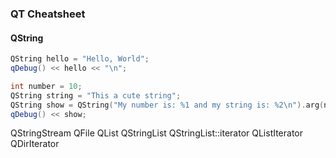 ### QT Cheatsheet ###

#### QString ####

```c++
QString hello = "Hello, World";
qDebug() << hello << "\n";
```
```c++
int number = 10;
QString string = "This a cute string";
QString show = QString("My number is: %1 and my string is: %2\n").arg(number).arg(string);
qDebug() << show;
```
QStringStream
QFile
QList
QStringList
QStringList::iterator
QListIterator<QString>
QDirIterator

